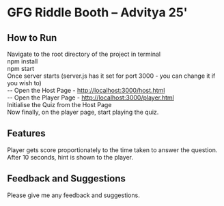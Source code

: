 # GFG Riddle Booth – Advitya 25' 

## How to Run
Navigate to the root directory of the project in terminal  
npm install  
npm start  
Once server starts (server.js has it set for port 3000 - you can change it if you wish to)  
-- Open the Host Page - [http://localhost:3000/host.html](http://localhost:3000/host.html)  
-- Open the Player Page - [http://localhost:3000/player.html](http://localhost:3000/player.html)  
Initialise the Quiz from the Host Page  
Now finally, on the player page, start playing the quiz. 

## Features
Player gets score proportionately to the time taken to answer the question.  
After 10 seconds, hint is shown to the player.

## Feedback and Suggestions
Please give me any feedback and suggestions.
